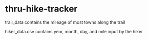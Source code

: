 # thru-hike-tracker

trail_data contains the mileage of most towns along the trail

hiker_data.csv contains year, month, day, and mile
input by the hiker
